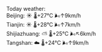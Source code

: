 Today weather:  
Beijing: ☀️   🌡️+27°C 🌬️↑9km/h  
Tianjin: ☀️   🌡️+28°C 🌬️↑7km/h  
Shijiazhuang: ⛅️  🌡️+25°C 🌬️↖6km/h  
Tangshan: ☁️   🌡️+24°C 🌬️↑9km/h  
